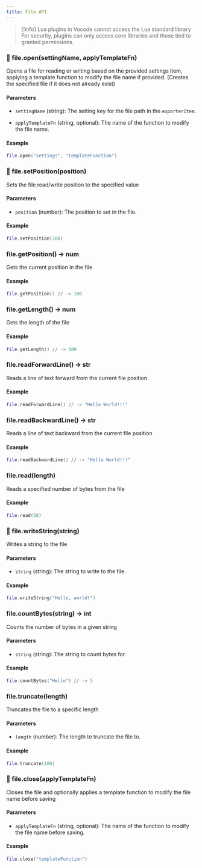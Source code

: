 ```yaml
---
title: File API
---
```


<!-- > [!warning] This guide assumes you have experience writing Lua. -->

> [!info] Lua plugins in Vocode cannot access the Lua standard library
> For security, plugins can only access core libraries and those tied to granted permissions.

<!-- This is a comprehensive guide to the `File API` bindings available to Vocode Community Plugins. These bindings enable your plugins to interact with the device filesystem. -->

### 📄 file.open(settingName, applyTemplateFn)
Opens a file for reading or writing based on the provided settings item, applying a template function to modify the file name if provided. (Creates the specified file if it does not already exist) 

#### Parameters
- `settingName` (string): The setting key for the file path in the `exporterItem`.

- `applyTemplateFn` (string, optional): The name of the function to modify the file name.

#### Example
```lua
file.open("settings", "templateFunction")
```

### 📑 file.setPosition(position)
Sets the file read/write position to the specified value 

#### Parameters
- `position` (number): The position to set in the file.

#### Example
```lua
file.setPosition(100)
```

### file.getPosition() -> num
Gets the current position in the file 

#### Example
```lua
file.getPosition() // -> 100
```

### file.getLength() -> num
Gets the length of the file 

#### Example
```lua
file.getLength() // -> 100
```

### file.readForwardLine() -> str
Reads a line of text forward from the current file position 

#### Example
```lua
file.readForwardLine() // -> "Hello World!!!"
```

### file.readBackwardLine() -> str
Reads a line of text backward from the current file position 

#### Example
```lua
file.readBackwardLine() // -> "Hello World!!!"
```

### file.read(length)
Reads a specified number of bytes from the file 

#### Example
```lua
file.read(50)
```

### 📝 file.writeString(string)
Writes a string to the file 

#### Parameters
- `string` (string): The string to write to the file.

#### Example
```lua
file.writeString("Hello, world!")
```

### file.countBytes(string) -> int
Counts the number of bytes in a given string 

#### Parameters
- `string` (string): The string to count bytes for.

#### Example
```lua
file.countBytes("Hello") // -> 5
```

### file.truncate(length)
Truncates the file to a specific length 

#### Parameters
- `length` (number): The length to truncate the file to.

#### Example
```lua
file.truncate(100)
```

### 📃 file.close(applyTemplateFn)
Closes the file and optionally applies a template function to modify the file name before saving 

#### Parameters
- `applyTemplateFn` (string, optional): The name of the function to modify the file name before saving.

#### Example
```lua
file.close("templateFunction")
```


